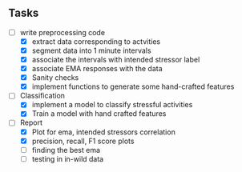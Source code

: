 ## Tasks
- [ ] write preprocessing code
  - [x] extract data corresponding to actvities
  - [x] segment data into 1 minute intervals
  - [x] associate the intervals with intended stressor label
  - [x] associate EMA responses with the data
  - [x] Sanity checks
  - [x] implement functions to generate some hand-crafted features
- [ ] Classification
  - [x] implement a model to classify stressful activities
  - [x] Train a model with hand crafted features
- [ ] Report
  - [x] Plot for ema, intended stressors correlation
  - [x] precision, recall, F1 score plots
  - [ ] finding the best ema
  - [ ] testing in in-wild data